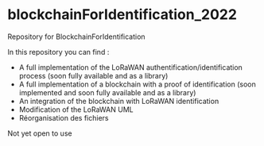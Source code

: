 # blockchainForIdentification_2022
Repository for BlockchainForIdentification

In this repository you can find :
- A full implementation of the LoRaWAN authentification/identification process (soon fully available and as a library)
- A full implementation of a blockchain with a proof of identification (soon implemented and soon fully available and as a library)
- An integration of the blockchain with LoRaWAN identification
- Modification of the LoRaWAN UML
- Réorganisation des fichiers

Not yet open to use